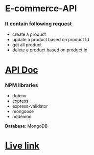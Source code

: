 # E-commerce-API

### It contain following request
- create a product
- update a product based on product Id
- get all product
- delete a product based on product Id


# [**API Doc**](https://documenter.getpostman.com/view/15820246/U16gNmxt)

### NPM libraries
- dotenv
- express
- express-validator
- mongoose
- nodemon

**Database**: MongoDB
# [Live link](https://ecommerceapi007.herokuapp.com)
